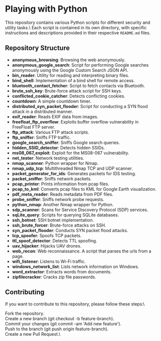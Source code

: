 # Playing with Python

This repository contains various Python scripts for different security and utility tasks.\ 
Each script is contained in its own directory, with specific instructions and descriptions provided in their respective `README.md` files.

## Repository Structure

- **anonymous_browsing**: Browsing the web anonymously.
- **anonymous_google_search**: Script for performing Google searches anonymously using the Google Custom Search JSON API.
- **bin_reader**: Utility for reading and interpreting binary files.
- **bind_shell**: Implementation of a bind shell for remote access.
- **bluetooth_contact_fetcher**: Script to fetch contacts via Bluetooth.
- **brute_ssh_key**: Brute-force attack script for SSH keys.
- **conflicted_cookie_catcher**: Detects conflicting cookies.
- **countdown**: A simple countdown timer.
- **distributed_syn_packet_flooder**: Script for conducting a SYN flood attack in a distributed manner.
- **exif_reader**: Reads EXIF data from images.
- **freefloat_ftp_overflow**: Exploits buffer overflow vulnerability in FreeFloat FTP server.
- **ftp_attack**: Various FTP attack scripts.
- **ftp_sniffer**: Sniffs FTP traffic.
- **google_search_sniffer**: Sniffs Google search queries.
- **hidden_SSID_detector**: Detects hidden SSIDs.
- **ms08_067_exploit**: Exploit for the MS08-067 vulnerability.
- **net_tester**: Network testing utilities.
- **nmap_scanner**: Python wrapper for Nmap.
- **nmap_udp_tcp**: Multithreaded Nmap TCP and UDP scanner.
- **packet_generator_for_ids**: Generates packets for IDS testing.
- **packet_sniffer**: Sniffs network packets.
- **pcap_printer**: Prints information from pcap files.
- **pcap_to_kml**: Converts pcap files to KML for Google Earth visualization.
- **pdf_meta_reader**: Reads metadata from PDF files.
- **probe_sniffer**: Sniffs network probe requests.
- **python_nmap**: Another Nmap wrapper for Python.
- **sdp_scanner**: Scans for Service Discovery Protocol (SDP) services.
- **sqLite_query**: Scripts for querying SQLite databases.
- **ssh_botnet**: SSH botnet implementation.
- **ssh_brute_forcer**: Brute-force attacks on SSH.
- **syn_packet_flooder**: Conducts SYN packet flood attacks.
- **tcp_spoofer**: Spoofs TCP packets.
- **ttl_spoof_detector**: Detects TTL spoofing.
- **uav_hijacker**: Hijacks UAV drones.
- **web_recon**: Web reconnaissance. A script that parses the urls from a page.
- **wifi_listener**: Listens to Wi-Fi traffic.
- **windows_network_list**: Lists network information on Windows.
- **word_extractor**: Extracts words from documents.
- **zipfilecracker**: Cracks zip file passwords.


## Contributing
If you want to contribute to this repository, please follow these steps:\

Fork the repository.\
Create a new branch (git checkout -b feature-branch).\
Commit your changes (git commit -am 'Add new feature').\
Push to the branch (git push origin feature-branch).\
Create a new Pull Request.\

